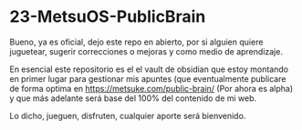 # 23-MetsuOS-PublicBrain

Bueno, ya es oficial, dejo este repo en abierto, por si alguien quiere juguetear, sugerir correcciones o mejoras y como medio de aprendizaje.

En esencial este repositorio es el el vault de obsidian que estoy montando en primer lugar para gestionar mis apuntes (que eventualmente publicare de forma optima en https://metsuke.com/public-brain/ (Por ahora es alpha) y que más adelante será base del 100% del contenido de mi web.

Lo dicho, jueguen, disfruten, cualquier aporte será bienvenido.
